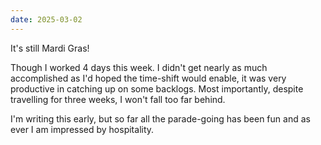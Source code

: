 ```yaml
---
date: 2025-03-02
---
```


It's still Mardi Gras!

Though I worked 4 days this week. I didn't get nearly as much accomplished as I'd hoped the time-shift would enable, it was very productive in catching up on some backlogs. Most importantly, despite travelling for three weeks, I won't fall too far behind.

I'm writing this early, but so far all the parade-going has been fun and as ever I am impressed by hospitality.
